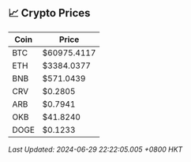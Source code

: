 ## 📈 Crypto Prices

| Coin | Price |
| ---- | ----- |
| BTC | $60975.4117 |
| ETH | $3384.0377 |
| BNB | $571.0439 |
| CRV | $0.2805 |
| ARB | $0.7941 |
| OKB | $41.8240 |
| DOGE | $0.1233 |

_Last Updated: 2024-06-29 22:22:05.005 +0800 HKT_